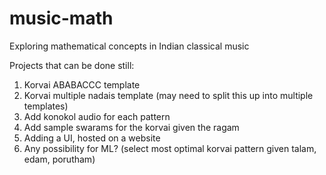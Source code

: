 # music-math
Exploring mathematical concepts in Indian classical music

Projects that can be done still:
1. Korvai ABABACCC template
2. Korvai multiple nadais template (may need to split this up into multiple templates)
3. Add konokol audio for each pattern
4. Add sample swarams for the korvai given the ragam
5. Adding a UI, hosted on a website
6. Any possibility for ML? (select most optimal korvai pattern given talam, edam, porutham) 
